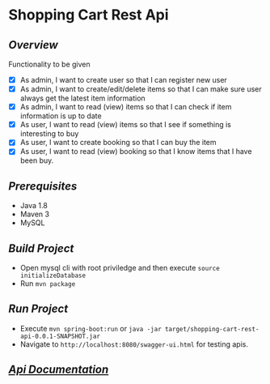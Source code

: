 # Shopping Cart Rest Api

## *Overview*

Functionality to be given
* [X] As admin, I want to create user so that I can register new user
* [X] As admin, I want to create/edit/delete items so that I can make sure user always get the latest item information
* [X] As admin, I want to read (view) items so that I can check if item information is up to date
* [X] As user, I want to read (view) items so that I see if something is interesting to buy
* [X] As user, I want to create booking so that I can buy the item
* [X] As user, I want to read (view) booking so that I know items that I have been buy.

## *Prerequisites*
* Java 1.8
* Maven 3
* MySQL

## *Build Project*
* Open mysql cli with root priviledge and then execute `source initializeDatabase`
* Run `mvn package`


## *Run Project*
* Execute `mvn spring-boot:run` or `java -jar target/shopping-cart-rest-api-0.0.1-SNAPSHOT.jar`
* Navigate to `http://localhost:8080/swagger-ui.html` for testing apis.


## *[Api Documentation](apiDocs.md)*
